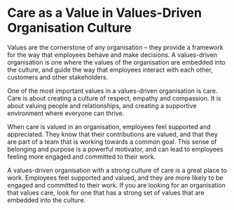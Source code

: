 # Care as a Value in Values-Driven Organisation Culture

Values are the cornerstone of any organisation – they provide a framework for the way that employees behave and make decisions. A values-driven organisation is one where the values of the organisation are embedded into the culture, and guide the way that employees interact with each other, customers and other stakeholders.

One of the most important values in a values-driven organisation is care. Care is about creating a culture of respect, empathy and compassion. It is about valuing people and relationships, and creating a supportive environment where everyone can thrive.

When care is valued in an organisation, employees feel supported and appreciated. They know that their contributions are valued, and that they are part of a team that is working towards a common goal. This sense of belonging and purpose is a powerful motivator, and can lead to employees feeling more engaged and committed to their work.

A values-driven organisation with a strong culture of care is a great place to work. Employees feel supported and valued, and they are more likely to be engaged and committed to their work. If you are looking for an organisation that values care, look for one that has a strong set of values that are embedded into the culture.
